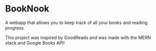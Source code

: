 # BookNook

A webapp that allows you to keep track of all your books and reading progress. 

This project was inspired by GoodReads and was made with the MERN stack and Google Books API!

